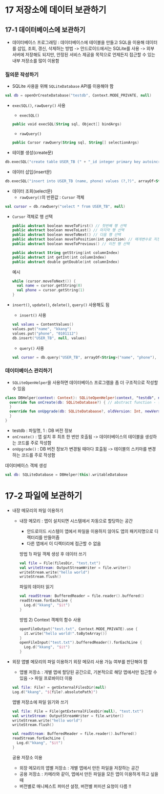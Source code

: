 # 17 저장소에 데이터 보관하기
## 17-1 데이터베이스에 보관하기
- 데이터베이스 프로그래밍 : 데이터베이스에 테이블을 만들고 SQL을 이용해 데이터를 삽입, 조회, 갱신, 삭제하는 방법 -> 안드로이드에서는 SQLite를 사용
  -> 외부 서버에 저장해도 되지만, 안정된 서비스 제공을 목적으로 언제든지 접근할 수 있는 내부 저장소를 많이 이용함

### 질의문 작성하기
- SQLite 사용을 위해 `SQLiteDatabase` API를 이용해야 함
```Kotlin
val db = openOrCreateDatabase("testdb", Context.MODE_PRIVATE, null)
```

- `execSQL()`, `rawQuery()` 사용
  - `execSQL()`
  ```Kotlin
  public void execSQL(String sql, Object[] bindArgs)
  ```
  
  - `rawQuery()`
  ```Kotlin
  public Cursor rawQuery(String sql, String[] selectionArgs)
  ```

- 테이블 생성(create문)
```Kotlin
db.execSQL("create table USER_TB (" + "_id integer primary key autoincrement," + "name not null," + "phone)")
```

- 데이터 삽입(insert문)
```Kotlin
db.execSQL("insert into USER_TB (name, phone) values (?,?)", arrayOf<String>("kkang", "0101111"))
```

- 데이터 조회(select문)
  - `rawQuery()`의 반환값 : `Cursor` 객체
```Kotlin
val cursor = db.rawQuery("select * from USER_TB", null)
```

- `Cursor` 객체로 행 선택
  ```Kotlin
  public abstract boolean moveToFirst() // 첫번째 행 선택
  public abstract boolean moveToLast() // 마지막 행 선택
  public abstract boolean moveToNext() // 다음 행 선택
  public abstract boolean moveToPosition(int position) // 매개변수로 지정한 위치의 행 선택
  public abstract boolean moveToPrevious() // 이전 행 선택
  ```
  ```Kotlin
  public abstract String getString(int columnIndex)
  public abstract int getInt(int columnIndex)
  public abstract double getDouble(int columnIndex)
  ```

  예시
  ```Kotlin
  while (cursor.moveToNext()) {
    val name = cursor.getString(0)
    val phone = cursor.getString(1)
  }
  ```

- `insert()`, `update()`, `delete()`, `query()` 사용해도 됨
  - `insert()` 사용
  ```Kotlin
  val values = ContentValues()
  values.put("name", "kkang")
  values.put("phone", "0101112")
  db.insert("USER_TB", null, values)
  ```

  - `query()` 사용
  ```Kotlin
  val cursor = db.query("USER_TB", arrayOf<String>("name", "phone"), "phone=?", arrayOf<String>("0101112"), null, null, null)
  ```

### 데이터베이스 관리하기
- `SQLiteOpenHelper`을 사용하면 데이터베이스 프로그램을 좀 더 구조적으로 작성할 수 있음
```Kotlin
class DBHelper(context: Context): SQLiteOpenHelper(context, "testdb", null, 1) {
  override fun onCreate(db: SQLiteDatabase?) { // abstract function - 반드시 재정의
  }
  override fun onUpgrade(db: SQLiteDatabaase?, oldVersion: Int, newVersion: Int) { // abstract function - 반드시 재정의
  }
}
```
- testdb : 파일명, 1 : DB 버전 정보
- `onCreate()` : 앱 설치 후 최초 한 번만 호출됨 -> 데이터베이스의 테이블을 생성하는 코드를 주로 작성함
- `onUpgrade()` : DB 버전 정보가 변경될 때마다 호출됨 -> 테이블의 스키마를 변경하는 코드를 주로 작성함

데이터베이스 객체 생성
```Kotlin
val db: SQLiteDatabase = DBHelper(this).writableDatabase
```

# 17-2 파일에 보관하기
- 내장 메모리의 파일 이용하기
  - 내장 메모리 : 앱이 설치되면 시스템에서 자동으로 할당하는 공간
    - 안드로이드 시스템이 앱에서 파일을 이용하지 않아도 앱의 패키지명으로 디렉터리를 만들어줌
    - 다른 앱에서 이 디렉터리에 접근할 수 없음

    방법 1)
    파일 객체 생성 후 데이터 쓰기
    ```Kotlin
    val file = File(filesDir, "test.txt")
    val writeStream: OutputStreamWriter = file.writer()
    writeStream.write("hello world")
    writeStream.flush()
    ```

    파일의 데이터 읽기
    ```Kotlin
    val readStream: BufferedReader = file.reader().buffered()
    readStream.forEachLine {
      Log.d("kkang", "$it")
    }
    ```
    방법 2)
    Context 객체의 함수 사용
    ```Kotlin
    openFileOutput("test.txt", Context.MODE_PRIVATE).use {
      it.write("hello world!".toByteArray())
    }
    openFileInput("test.txt").bufferedReader().forEachLine {
      Log.d("kkang", "$it")
    }
    ```

- 외장 앱별 메모리의 파일 이용하기
  외장 메모리 사용 가능 여부를 판단해야 함
  - 앱별 저장소 : 개별 앱에 할당된 공간으로, 기본적으로 해당 앱에서만 접근할 수 있음 -> 파일 프로바이더 이용
  ```Kotlin
  val file: File? = getExternalFilesDir(null)
  Log.d("kkang", "${file?.absolutePath}")
  ```

  앱별 저장소에 파일 읽기와 쓰기
  ```Kotlin
  val file: File = File(getExternalFilesDir(null), "test.txt")
  val writeStream: OutputStreamWriter = file.writer()
  writeStream.write("hello world")
  writeStream.flush()

  val readStream: BufferedReader = file.reader().buffered()
  readStream.forEachLine {
    Log.d("kkang", "$it")
  }
  ```

  공용 저장소 이용
  - 외장 메모리의 앱별 저장소 : 개별 앱에서 만든 파일을 저장하는 공간
  - 공용 저장소 : 카메라와 같이, 앱에서 만든 파일을 모든 앱이 이용하게 하고 싶을 때
  * 버전별로 매니페스트 퍼미션 설정, 버전별 퍼미션 요청이 다름 !!
  
